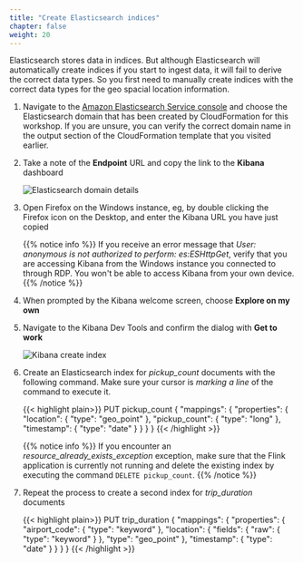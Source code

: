 ```yaml
---
title: "Create Elasticsearch indices"
chapter: false
weight: 20
---
```


Elasticsearch stores data in indices. But although Elasticsearch will automatically create indices if you start to ingest data, it will fail to derive the correct data types. So you first need to manually create indices with the correct data types for the geo spacial location information.

1. Navigate to the [Amazon Elasticsearch Service console](https://console.aws.amazon.com/es/) and choose the Elasticsearch domain that has been created by CloudFormation for this workshop. If you are unsure, you can verify the correct domain name in the output section of the CloudFormation template that you visited earlier.

1. Take a note of the **Endpoint** URL and copy the link to the **Kibana** dashboard

	![Elasticsearch domain details](/images/flink-on-kda/aes-domain-details.png)

1. Open Firefox on the Windows instance, eg, by double clicking the Firefox icon on the Desktop, and enter the Kibana URL you have just copied

	{{% notice info %}}
If you receive an error message that *User: anonymous is not authorized to perform: es:ESHttpGet*, verify that you are accessing Kibana from the Windows instance you connected to through RDP. You won't be able to access Kibana from your own device.
	{{% /notice %}}

1. When prompted by the Kibana welcome screen, choose **Explore on my own**

1. Navigate to the Kibana Dev Tools and confirm the dialog with **Get to work**

	![Kibana create index](/images/flink-on-kda/kibana-1-create-index.png)

1. Create an Elasticsearch index for *pickup_count* documents with the following command. Make sure your cursor is *marking a line* of the command to execute it.

	{{< highlight plain>}}
PUT pickup_count
{
  "mappings": {
    "properties": {
      "location": {
        "type": "geo_point"
      },
      "pickup_count": {
        "type": "long"
      },
      "timestamp": {
        "type": "date"
      }
    }
  }
}
{{< /highlight >}}


	{{% notice info %}}
If you encounter an *resource_already_exists_exception* exception, make sure that the Flink application is currently not running and delete the existing index by executing the command `DELETE pickup_count`.
	{{% /notice %}}

1. Repeat the process to create a second index for *trip_duration* documents

	{{< highlight plain>}}
PUT trip_duration
{
  "mappings": {
    "properties": {
      "airport_code": {
        "type": "keyword"
      },
      "location": {
        "fields": {
          "raw": {
            "type": "keyword"
          }
        },
        "type": "geo_point"
      },
      "timestamp": {
        "type": "date"
      }
    }
  }
}
{{< /highlight >}}
